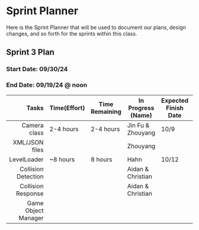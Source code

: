 # Sprint Planner
Here is the Sprint Planner that will be used to document our plans, design changes, and so forth for the sprints within this class.

## Sprint 3 Plan

### Start Date: 09/30/24 
### End Date: 09/19/24 @ noon

| Tasks | Time(Effort) | Time Remaining | In Progress (Name) | Expected Finish Date | Finished Date |
|------:|--------------|----------------|--------------------|----------------------|---------------|
| Camera class | 2-4 hours| 2-4 hours | Jin Fu & Zhouyang | 10/9 | 10/14 |
| XML/JSON files | | | Zhouyang | |
| LevelLoader | ~8 hours | 8 hours | Hahn | 10/12 | |
| Collision Detection |  | | Aidan & Christian |
| Collision Response  | | | Aidan & Christian |  |
| Game Object Manager | | | |
